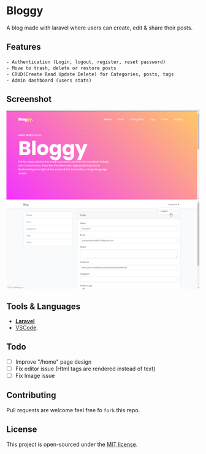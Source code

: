 # Bloggy
A blog made with laravel where users can create, edit & share their posts.

## Features
    - Authentication (Login, logout, register, reset password)
    - Move to trash, delete or restore posts
    - CRUD(Create Read Update Delete) for Categories, posts, tags
    - Admin dashboard (users stats)

## Screenshot
<p align="center">
    <img src="screenshots/landing.png" width="800">
    <img src="screenshots/settings.png" width="800">
</p>

## Tools & Languages
- **[Laravel](https://laravel.com/)**
- [VSCode](https://code.visualstudio.com/).

## Todo
- [ ] Improve "/home" page design
- [ ] Fix editor issue (Html tags are rendered instead of text)
- [ ] Fix Image issue

## Contributing

Pull requests are welcome feel free fo ```fork``` this repo.

## License

This project is open-sourced under the [MIT license](https://opensource.org/licenses/MIT).
